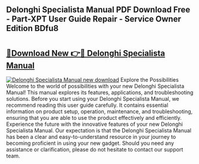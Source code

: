 ## Delonghi Specialista Manual PDF Download Free - Part-XPT User Guide Repair - Service Owner Edition BDfu8

# <h2><a href="http://cf26609.oget.top/?id=Delonghi+Specialista+Manual">🔗Download New 👉🔴 Delonghi Specialista Manual</a></h2>

[![Delonghi Specialista Manual new download](https://i.imgur.com/5g1atiW.png)](http://cf26609.oget.top/?id=Delonghi+Specialista+Manual)
Explore the Possibilities Welcome to the world of possibilities with your new Delonghi Specialista Manual! This manual explores its features, applications, and troubleshooting solutions. Before you start using your Delonghi Specialista Manual, we recommend reading this user guide carefully. It contains essential information on product setup, operation, maintenance, and troubleshooting, ensuring that you are able to use the product effectively and efficiently. Experience the future with the innovative features of your new Delonghi Specialista Manual. Our expectation is that the Delonghi Specialista Manual has been a clear and easy-to-understand resource in your journey to becoming proficient in using your new gadget. Should you need any assistance or clarification, please do not hesitate to contact our support team.
